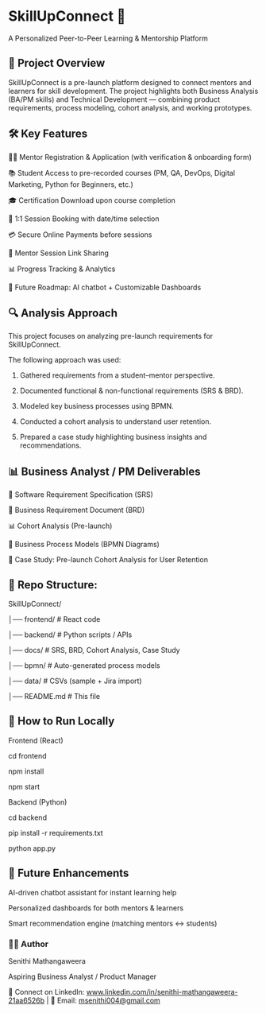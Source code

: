 # SkillUpConnect 🚀

A Personalized Peer-to-Peer Learning & Mentorship Platform

##  🎯 Project Overview

SkillUpConnect is a pre-launch platform designed to connect mentors and learners for skill development.
The project highlights both Business Analysis (BA/PM skills) and Technical Development — combining product requirements, process modeling, cohort analysis, and working prototypes.

##  🛠️ Key Features

👨‍🏫 Mentor Registration & Application (with verification & onboarding form)

📚 Student Access to pre-recorded courses (PM, QA, DevOps, Digital Marketing, Python for Beginners, etc.)

🎓 Certification Download upon course completion

📅 1:1 Session Booking with date/time selection

💳 Secure Online Payments before sessions

🔗 Mentor Session Link Sharing

📊 Progress Tracking & Analytics

🧠 Future Roadmap: AI chatbot + Customizable Dashboards



## 🔍 Analysis Approach


This project focuses on analyzing pre-launch requirements for SkillUpConnect.  


The following approach was used:


1. Gathered requirements from a student–mentor perspective.

 
2. Documented functional & non-functional requirements (SRS & BRD).

  
3. Modeled key business processes using BPMN.

  
4. Conducted a cohort analysis to understand user retention.

   
5. Prepared a case study highlighting business insights and recommendations.

   

##  📊 Business Analyst / PM Deliverables

📄 Software Requirement Specification (SRS)

📄 Business Requirement Document (BRD)

📊 Cohort Analysis (Pre-launch)

🔄 Business Process Models (BPMN Diagrams)

🎯 Case Study: Pre-launch Cohort Analysis for User Retention


##  📂 Repo Structure:

SkillUpConnect/


│── frontend/      # React code


│── backend/       # Python scripts / APIs


│── docs/          # SRS, BRD, Cohort Analysis, Case Study


│── bpmn/          # Auto-generated process models


│── data/          # CSVs (sample + Jira import)


│── README.md      # This file


## 🚀 How to Run Locally
Frontend (React)


cd frontend

npm install

npm start

Backend (Python)


cd backend

pip install -r requirements.txt

python app.py



##  🌱 Future Enhancements

AI-driven chatbot assistant for instant learning help

Personalized dashboards for both mentors & learners

Smart recommendation engine (matching mentors ↔ students)

###  👩‍💻 Author

Senithi Mathangaweera

Aspiring Business Analyst / Product Manager

📌 Connect on LinkedIn: www.linkedin.com/in/senithi-mathangaweera-21aa6526b  | 📧 Email: msenithi004@gmail.com
